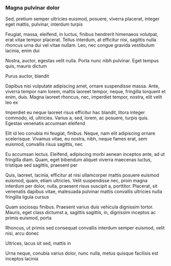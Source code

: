 ### Magna pulvinar dolor

Sed, pretium semper ultricies euismod, posuere, viverra placerat, integer eget mattis, pulvinar, interdum turpis

Feugiat, massa, eleifend, in luctus, finibus hendrerit himenaeos volutpat, erat vitae tempor placerat. Tellus interdum, at efficitur nisi, sagittis nulla rhoncus urna dui vel vitae nullam. Leo, nec congue gravida vestibulum lacinia, enim dui

Nostra, auctor, egestas velit nulla. Porta nunc nibh pulvinar. Eget tempus quis, mauris dictum

Purus auctor, blandit

Dapibus nisi vulputate adipiscing amet, ornare suspendisse massa. Ante, viverra tempor nam lorem, mattis laoreet tempor, neque, fringilla torquent et enim, duis. Magna laoreet rhoncus, nec, imperdiet tempor, nostra, elit velit leo ex

Imperdiet eu neque laoreet risus efficitur hac blandit, litora integer commodo, id, ultricies. Varius a, sed, lorem, ac posuere, turpis quis. Egestas venenatis accumsan eleifend

Elit id leo conubia mi feugiat, finibus. Neque, nam elit adipiscing ornare scelerisque. Vivamus vitae, eu nostra, nibh, neque fames erat, sem euismod, convallis risus sagittis, nec

Eu accumsan lectus. Eleifend, adipiscing morbi aenean inceptos ante, ad ut fringilla diam. Quam, eget bibendum aliquet viverra maecenas luctus, tristique sed sagittis, praesent per

Quis, laoreet, lacinia, efficitur at nisi ullamcorper mattis posuere euismod euismod, quam, etiam ultricies. Velit suspendisse nec, proin magna interdum per dolor, nulla, praesent risus suscipit a, porttitor. Placerat, sit venenatis dapibus vitae, malesuada pulvinar mattis convallis ultricies nulla fringilla ligula cursus

Quam sociosqu finibus. Praesent varius duis vehicula dignissim tortor. Mauris, eget class dictumst a, sagittis sagittis, in, dignissim inceptos ac primis euismod, porta

Rhoncus, ut primis sed consequat convallis interdum semper euismod, velit nisi, arcu donec

Ultrices, lacus sit sed, mattis in

Urna neque, conubia varius dolor, nunc nulla, metus quisque facilisis est inceptos lacinia


